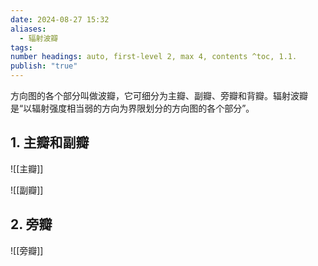 ```yaml
---
date: 2024-08-27 15:32
aliases:
  - 辐射波瓣
tags: 
number headings: auto, first-level 2, max 4, contents ^toc, 1.1.
publish: "true"
---
```

方向图的各个部分叫做波瓣，它可细分为主瓣、副瓣、旁瓣和背瓣。辐射波瓣是“以辐射强度相当弱的方向为界限划分的方向图的各个部分”。

## 1. 主瓣和副瓣

![[主瓣]]

![[副瓣]]

## 2. 旁瓣

![[旁瓣]]
